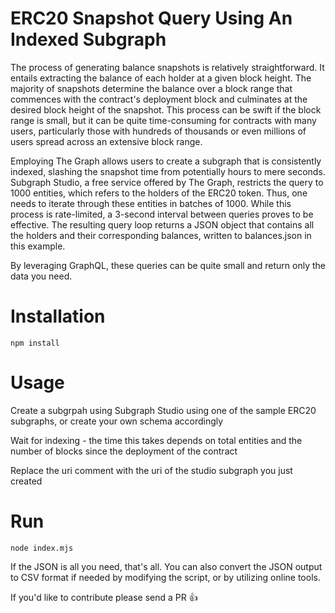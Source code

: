 # ERC20 Snapshot Query Using An Indexed Subgraph

The process of generating balance snapshots is relatively straightforward. It entails extracting the balance of each holder at a given block height. The majority of snapshots determine the balance over a block range that commences with the contract's deployment block and culminates at the desired block height of the snapshot. This process can be swift if the block range is small, but it can be quite time-consuming for contracts with many users, particularly those with hundreds of thousands or even millions of users spread across an extensive block range.

Employing The Graph allows users to create a subgraph that is consistently indexed, slashing the snapshot time from potentially hours to mere seconds. Subgraph Studio, a free service offered by The Graph, restricts the query to 1000 entities, which refers to the holders of the ERC20 token. Thus, one needs to iterate through these entities in batches of 1000. While this process is rate-limited, a 3-second interval between queries proves to be effective. The resulting query loop returns a JSON object that contains all the holders and their corresponding balances, written to balances.json in this example.

By leveraging GraphQL, these queries can be quite small and return only the data you need.

# Installation

```shell
npm install
```

# Usage

Create a subgrpah using Subgraph Studio using one of the sample ERC20 subgraphs, or create your own schema accordingly 

Wait for indexing - the time this takes depends on total entities and the number of blocks since the deployment of the contract

Replace the uri comment with the uri of the studio subgraph you just created

# Run

```shell
node index.mjs
```

If the JSON is all you need, that's all. You can also convert the JSON output to CSV format if needed by modifying the script, or by utilizing online tools.

If you'd like to contribute please send a PR 👍
